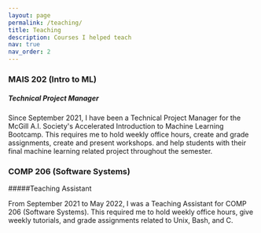 ```yaml
---
layout: page
permalink: /teaching/
title: Teaching
description: Courses I helped teach
nav: true
nav_order: 2
---
```


### MAIS 202 (Intro to ML)
##### Technical Project Manager

Since September 2021, I have been a Technical Project Manager for the McGill A.I. Society's Accelerated Introduction to Machine Learning Bootcamp. This requires me to hold weekly office hours, create and grade assignments, create and present workshops. and help students with their final machine learning related project throughout the semester.

### COMP 206 (Software Systems)
#####Teaching Assistant

From September 2021 to May 2022, I was a Teaching Assistant for COMP 206 (Software Systems). This required me to hold weekly office hours, give weekly tutorials, and grade assignments related to Unix, Bash, and C.


